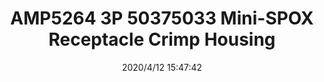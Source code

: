 ﻿---
layout: post 
title: AMP5264 3P  50375033 Mini-SPOX Receptacle Crimp Housing
tags: 
categories: housing-terminal
overview: 2.50mm Pitch, Mini-SPOX Receptacle Crimp Housing, Single Row, Friction Lock, 3 Circuits, Natural,AMP,3P
series: 5264
part_number: 50375033
thumb_img: static/202004/319-thumb-20200412234812.jpg
small_img: static/202004/319-20200412234812.jpg
date: 2020/4/12 15:47:42
---



